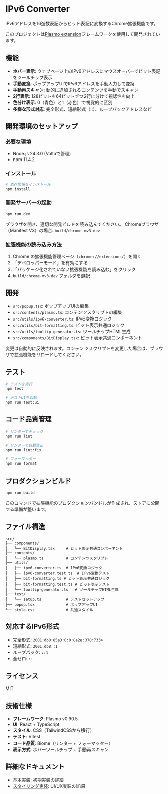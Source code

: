 # IPv6 Converter

IPv6アドレスを16進数表記からビット表記に変換するChrome拡張機能です。

このプロジェクトは[Plasmo extension](https://docs.plasmo.com/)フレームワークを使用して開発されています。

## 機能

- **ホバー表示**: ウェブページ上のIPv6アドレスにマウスオーバーでビット表記をツールチップ表示
- **手動変換**: ポップアップUIでIPv6アドレスを手動入力して変換
- **手動再スキャン**: 動的に追加されるコンテンツを手動でスキャン
- **2行表示**: 128ビットを64ビットずつ2行に分けて視認性を向上
- **色分け表示**: 0（青色）と1（赤色）で視覚的に区別
- **多様な形式対応**: 完全形式、短縮形式（::）、ループバックアドレスなど

## 開発環境のセットアップ

### 必要な環境

- Node.js 24.3.0 (Voltaで管理)
- npm 11.4.2

### インストール

```bash
# 依存関係をインストール
npm install
```

### 開発サーバーの起動

```bash
npm run dev
```

ブラウザを開き、適切な開発ビルドを読み込んでください。
Chromeブラウザ（Manifest V3）の場合: `build/chrome-mv3-dev`

### 拡張機能の読み込み方法

1. Chrome の拡張機能管理ページ（`chrome://extensions/`）を開く
2. 「デベロッパーモード」を有効にする
3. 「パッケージ化されていない拡張機能を読み込む」をクリック
4. `build/chrome-mv3-dev` フォルダを選択

## 開発

- `src/popup.tsx`: ポップアップUIの編集
- `src/contents/plasmo.ts`: コンテンツスクリプトの編集  
- `src/utils/ipv6-converter.ts`: IPv6変換ロジック
- `src/utils/bit-formatting.ts`: ビット表示共通ロジック
- `src/utils/tooltip-generator.ts`: ツールチップHTML生成
- `src/components/BitDisplay.tsx`: ビット表示共通コンポーネント

変更は自動的に反映されます。コンテンツスクリプトを変更した場合は、ブラウザで拡張機能をリロードしてください。

## テスト

```bash
# テストを実行
npm test

# テストUIを起動
npm run test:ui
```

## コード品質管理

```bash
# リンターでチェック
npm run lint

# リンターで自動修正
npm run lint:fix

# フォーマッター
npm run format
```

## プロダクションビルド

```bash
npm run build
```

このコマンドで拡張機能のプロダクションバンドルが作成され、ストアに公開する準備が整います。

## ファイル構造

```
src/
├── components/
│   └── BitDisplay.tsx     # ビット表示共通コンポーネント
├── contents/
│   └── plasmo.ts          # コンテンツスクリプト
├── utils/
│   ├── ipv6-converter.ts  # IPv6変換ロジック
│   ├── ipv6-converter.test.ts  # IPv6変換テスト
│   ├── bit-formatting.ts # ビット表示共通ロジック
│   ├── bit-formatting.test.ts # ビット表示テスト
│   └── tooltip-generator.ts   # ツールチップHTML生成
├── test/
│   └── setup.ts           # テストセットアップ
├── popup.tsx              # ポップアップUI
└── style.css              # 共通スタイル
```

## 対応するIPv6形式

- 完全形式: `2001:db8:85a3:0:0:8a2e:370:7334`
- 短縮形式: `2001:db8::1`
- ループバック: `::1`
- 全ゼロ: `::`

## ライセンス

MIT

## 技術仕様

- **フレームワーク**: Plasmo v0.90.5
- **UI**: React + TypeScript
- **スタイル**: CSS（TailwindCSSから移行）
- **テスト**: Vitest
- **コード品質**: Biome（リンター + フォーマッター）
- **表示方式**: ホバーツールチップ + 手動再スキャン

## 詳細なドキュメント

- [基本実装](docs/dev/01-DOC-extension-base.md): 初期実装の詳細
- [スタイリング実装](docs/dev/02-DOC-styling.md): UI/UX実装の詳細

